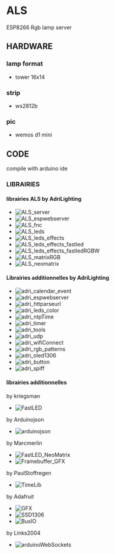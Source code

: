 # ALS
ESP8266 Rgb lamp server

## HARDWARE
### lamp format
- tower 16x14

### strip
- ws2812b

### pic
- wemos d1 mini

## CODE
compile with arduino ide

### LIBRAIRIES

#### librairies ALS by AdriLighting
* ![ALS_server](https://github.com/AdriLighting/ALS_server)
* ![ALS_espwebserver](https://github.com/AdriLighting/ALS_espwebserver)
* ![ALS_fnc](https://github.com/AdriLighting/ALS_fnc)
* ![ALS_leds](https://github.com/AdriLighting/ALS_leds)
* ![ALS_leds_effects](https://github.com/AdriLighting/ALS_leds_effects)
* ![ALS_leds_effects_fastled](https://github.com/AdriLighting/ALS_leds_effects_fastled)
* ![ALS_leds_effects_fastledRGBW](https://github.com/AdriLighting/ALS_leds_effects_fastledRGBW)
* ![ALS_matrixRGB](https://github.com/AdriLighting/ALS_matrixRGB)
* ![ALS_neomatrix](https://github.com/AdriLighting/ALS_neomatrix)

#### Librairies additionnelles by AdriLighting
* ![adri_calendar_event](https://github.com/AdriLighting/adri_calendar_event)
* ![adri_espwebserver](https://github.com/AdriLighting/adri_espwebserver)
* ![adri_httparseurl](https://github.com/AdriLighting/adri_httparseurl)
* ![adri_leds_color](https://github.com/AdriLighting/adri_leds_color)
* ![adri_ntpTime](https://github.com/AdriLighting/adri_ntpTime)
* ![adri_timer](https://github.com/AdriLighting/adri_timer)
* ![adri_tools](https://github.com/AdriLighting/adri_tools)
* ![adri_udp](https://github.com/AdriLighting/adri_udp)
* ![adri_wifiConnect](https://github.com/AdriLighting/adri_wifiConnect)
* ![adri_rgb_patterns](https://github.com/AdriLighting/adri_rgb_patterns)
* ![adri_oled1306](https://github.com/AdriLighting/adri_oled1306)
* ![adri_button](https://github.com/AdriLighting/adri_button)
* ![adri_spiff](https://github.com/AdriLighting/adri_spiff)

#### librairies additionnelles
by kriegsman
* ![FastLED](https://github.com/FastLED/FastLED)

by Arduinojson
* ![arduinojson](https://github.com/bblanchon/ArduinoJson)

by Marcmerlin
* ![FastLED_NeoMatrix](https://github.com/marcmerlin/FastLED_NeoMatrix)
* ![Framebuffer_GFX](https://github.com/marcmerlin/Framebuffer_GFX)

by PaulStoffregen
* ![TimeLib](https://github.com/PaulStoffregen/Time)

by Adafruit
* ![GFX](https://github.com/adafruit/Adafruit-GFX-Library)
* ![SSD1306](https://github.com/adafruit/Adafruit_SSD1306)
* ![BusIO](https://github.com/adafruit/Adafruit_BusIO)

by Links2004
* ![arduinoWebSockets](https://github.com/Links2004/arduinoWebSockets)

